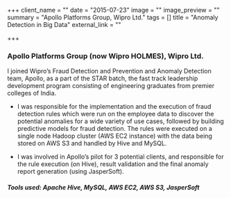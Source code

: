 +++
client_name = ""
date = "2015-07-23"
image = ""
image_preview = ""
summary = "Apollo Platforms Group, Wipro Ltd."
tags = []
title = "Anomaly Detection in Big Data"
external_link = ""

+++

### Apollo Platforms Group (now Wipro HOLMES), Wipro Ltd.
<!-- #### **Guide**: Dr. Prithwijit Guha, Assistant Professor, Department of Electronics & Electrical Engineering, IIT Guwahati -->

I joined Wipro’s Fraud Detection and Prevention and Anomaly Detection team, Apollo, as a part of the STAR batch, the fast track leadership development program consisting of engineering graduates from premier colleges of India.

- I was responsible for the implementation and the execution of fraud detection rules which were run on the employee data to discover the potential anomalies for a wide variety of use cases, followed by building predictive models for fraud detection. The rules were executed on a single node Hadoop cluster (AWS EC2 instance) with the data being stored on AWS S3 and handled by Hive and MySQL.

- I was involved in Apollo’s pilot for 3 potential clients, and responsible for the rule execution (on Hive), result
validation and the final anomaly report generation (using JasperSoft).

##### **Tools used**: Apache Hive, MySQL, AWS EC2, AWS S3, JasperSoft